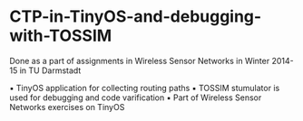 # CTP-in-TinyOS-and-debugging-with-TOSSIM
Done as a part of assignments in Wireless Sensor Networks in Winter 2014-15 in TU Darmstadt

▪	TinyOS application for collecting routing paths
▪	TOSSIM stumulator is used for debugging and code varification
▪	Part of Wireless Sensor Networks exercises on TinyOS
